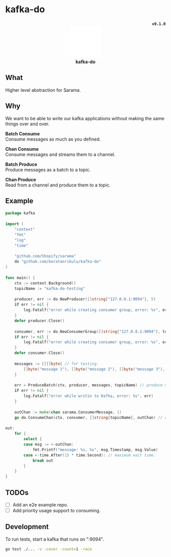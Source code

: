 # kafka-do

<div align="center">
	<div align="right">
		<strong><code>v0.1.0</code></strong>
	</div>
	<img height="100px" src="doc/seo.do.png"><br>
	<strong>kafka-do</strong>
</div>

## What

Higher level abstraction for Sarama. 

## Why

We want to be able to write our kafka applications without making the same things over and over.

**Batch Consume**  
Consume messages as much as you defined.

**Chan Consume**  
Consume messages and streams them to a channel.

**Batch Produce**  
Produce messages as a batch to a topic.

**Chan Produce**  
Read from a channel and produce them to a topic.

## Example

```go
package kafka

import (
	"context"
	"fmt"
	"log"
	"time"

	"github.com/Shopify/sarama"
	do "github.com/boratanrikulu/kafka-do"
)

func main() {
	ctx := context.Background()
	topicName := "kafka-do-testing"

	producer, err := do.NewProducer([]string{"127.0.0.1:9094"}, 5)
	if err != nil {
		log.Fatalf("error while creating consumer group, error: %s", err)
	}
	defer producer.Close()

	consumer, err := do.NewConsumerGroup([]string{"127.0.0.1:9094"}, topicName)
	if err != nil {
		log.Fatalf("error while creating consumer group, error: %s", err)
	}
	defer consumer.Close()

	messages := [][]byte{ // for testing.
		[]byte("message 1"), []byte("message 2"), []byte("message 3"),
	}

	err = ProduceBatch(ctx, producer, messages, topicName) // produce messages as a batch.
	if err != nil {
		log.Fatalf("error while writin to Kafka, error: %s", err)
	}

	outChan := make(chan sarama.ConsumerMessage, 1)
	go do.ConsumeChan(ctx, consumer, []string{topicName}, outChan) // consume messages as a chan.

out:
	for {
		select {
		case msg := <-outChan:
			fmt.Printf("message: %s, %s", msg.Timestamp, msg.Value)
		case <-time.After(15 * time.Second): // maximum wait time.
			break out
		}
	}
}
```

## TODOs

- [ ] Add an e2e example repo.
- [ ] Add priority usage support to consuming.

## Development

To run tests, start a kafka that runs on ":9094".  
```sh
go test ./... -v -cover -count=1 -race
```
